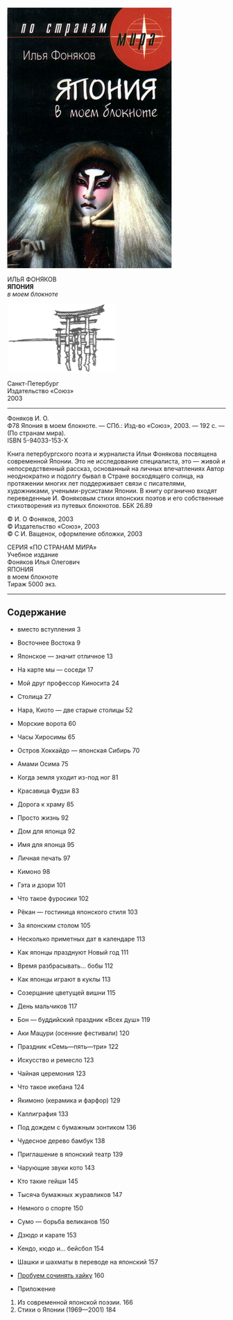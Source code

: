 ![Обложка](/assets/fon-cover.jpg)

ИЛЬЯ ФОНЯКОВ  
**ЯПОНИЯ**  
_*в моем блокноте*_

![Gates](/assets/gates.gif)

Санкт-Петербург  
Издательство «Союз»  
2003

---------------------

Фоняков И. О.  
Ф78 Япония в моем блокноте. — СПб.: Изд-во «Союз», 2003. — 192 с. — (По странам мира).  
ISBN 5-94033-153-Х

Книга петербургского поэта и журналиста Ильи Фонякова посвящена современной Японии. Это не исследование специалиста, это — живой и непосредственный рассказ, основанный на личных впечатлениях Автор неоднократно и подолгу бывал в Стране восходящего солнца, на протяжении многих лет поддерживает связи с писателями, художниками, учеными-русистами Японии. В книгу органично входят переведенные И. Фоняковым стихи японских поэтов и его собственные стихотворения из путевых блокнотов. ББК 26.89

© И. О Фоняков, 2003  
© Издательство «Союз», 2003  
© С И. Ващенок, оформление обложки, 2003

СЕРИЯ «ПО СТРАНАМ МИРА»  
Учебное издание  
Фоняков Илья Олегович  
ЯПОНИЯ  
в моем блокноте  
Тираж 5000 экз.

---------------

## Содержание

* вместо вступления    3 

* Восточнее Востока   9 
* Японское — значит отличное   13 
* На карте мы — соседи   17 
* Мой друг профессор Киносита   24 
* Столица   27 
* Нара, Киото — две старые столицы   52 
* Морские ворота   60 
* Часы Хиросимы   65 
* Остров Хоккайдо — японская Сибирь    70 
* Амами Осима   75 
* Когда земля уходит из-под ног   81 
* Красавица Фудзи   83 
* Дорога к храму   85 
* Просто жизнь    92 
 * Дом для японца   92  
 * Имя для японца   95  
 * Личная печать   97  
 * Кимоно   98  
 * Гэта и дзори    101  
 * Что такое фуросики   102  
 * Рёкан — гостиница японского стиля   103  
 * За японским столом   105  
* Несколько приметных дат в календаре    113 
 * Как японцы празднуют Новый год   111  
 * Время разбрасывать... бобы   112  
 * Как японцы играют в куклы   113  
 * Созерцание цветущей вишни   115  
 * День мальчиков   117  
 * Бон — буддийский праздник «Всех душ»   119  
 * Аки Мацури (осенние фестивали)   120  
 * Праздник «Семь—пять—три»    122  
* Искусство и ремесло   123 
 * Чайная церемония    123  
 * Что такое икебана   124  
 * Якимоно (керамика и фарфор)   129  
 * Каллиграфия   133  
 * Под дождем с бумажным зонтиком   136  
 * Чудесное дерево бамбук   138  
 * Приглашение в японский театр   139  
 * Чарующие звуки кото   143  
 * Кто такие гейши   145  
 * Тысяча бумажных журавликов   147  
* Немного о спорте   150 
 * Сумо — борьба великанов   150  
 * Дзюдо и карате   153  
 * Кендо, кюдо и... бейсбол   154  
 * Шашки и шахматы в переводе на японский   157  
* [Пробуем сочинять хайку](/fonyakov/haiku_fonyakov.md)   160  
* Приложение 
 1. Из современной японской поэзии.       166  
 2. Стихи о Японии (1969—2001)   184
